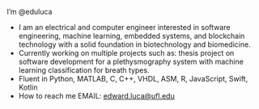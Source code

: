 I’m @eduluca
- I am an electrical and computer engineer interested in software engineering, machine learning, embedded systems, and blockchain technology with a solid foundation in biotechnology and biomedicine.
- Currently working on multiple projects such as: thesis project on software development for a plethysmography system with machine learning classification for breath types.
- Fluent in Python, MATLAB, C, C++, VHDL, ASM, R, JavaScript, Swift, Kotlin
- How to reach me
EMAIL: edward.luca@ufl.edu


